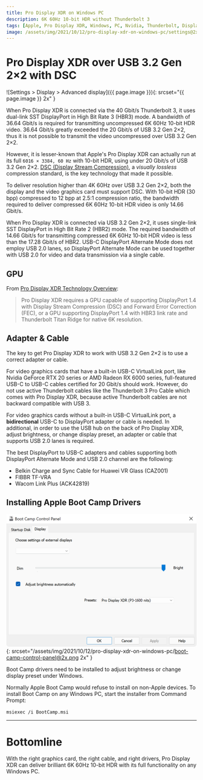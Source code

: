 ```yaml
---
title: Pro Display XDR on Windows PC
description: 6K 60Hz 10-bit HDR without Thunderbolt 3
tags: [Apple, Pro Display XDR, Windows, PC, Nvidia, Thunderbolt, DisplayPort, USB, DSC, HDR]
image: /assets/img/2021/10/12/pro-display-xdr-on-windows-pc/settings@2x.png
---
```


# Pro Display XDR over USB 3.2 Gen 2×2 with DSC

![Settings > Display > Advanced display]({{ page.image }}){: srcset="{{ page.image }} 2x" }

When Pro Display XDR is connected via the 40 Gbit/s Thunderbolt 3, it uses dual-link SST DisplayPort in High Bit Rate 3 (HBR3) mode.  A bandwidth of 36.64 Gbit/s is required for transmitting uncompressed 6K 60Hz 10-bit HDR video.  36.64 Gbit/s greatly exceeded the 20 Gbit/s of USB 3.2 Gen 2×2, thus it is not possible to transmit the video uncompressed over USB 3.2 Gen 2×2.

However, it is lesser-known that Apple's Pro Display XDR can actually run at its full `6016 × 3384, 60 Hz` with 10-bit HDR, using under 20 Gbit/s of USB 3.2 Gen 2×2.  [DSC (Display Stream Compression)](https://vesa.org/vesa-display-compression-codecs/dsc/), a _visually lossless_ compression standard, is the key technology that made it possible.

To deliver resolution higher than 4K 60Hz over USB 3.2 Gen 2×2, both the display and the video graphics card must support DSC. With 10-bit HDR (30 bpp) compressed to 12 bpp at 2.5:1 compression ratio, the bandwidth required to deliver compressed 6K 60Hz 10-bit HDR video is only 14.66 Gbit/s.

When Pro Display XDR is connected via USB 3.2 Gen 2×2, it uses single-link SST DisplayPort in High Bit Rate 2 (HBR2) mode.  The required bandwidth of 14.66 Gbit/s for transmitting compressed 6K 60Hz 10-bit HDR video is less than the 17.28 Gbit/s of HBR2.  USB-C DisplayPort Alternate Mode does not employ USB 2.0 lanes, so DisplayPort Alternate Mode can be used together with USB 2.0 for video and data transmission via a single cable.

## GPU

From [Pro Display XDR Technology Overview](https://www.apple.com/pro-display-xdr/pdf/Pro_Display_White_Paper_Feb_2020.pdf):

> Pro Display XDR requires a GPU capable of supporting DisplayPort 1.4 with Display Stream Compression (DSC) and Forward Error Correction (FEC), or a GPU supporting DisplayPort 1.4 with HBR3 link rate and Thunderbolt Titan Ridge for native 6K resolution.

## Adapter & Cable

The key to get Pro Display XDR to work with USB 3.2 Gen 2×2 is to use a correct adapter or cable.

For video graphics cards that have a built-in USB-C VirtualLink port, like Nvidia GeForce RTX 20 series or AMD Radeon RX 6000 series, full-featured USB-C to USB-C cables certified for 20 Gbit/s should work.  However, do not use active Thunderbolt cables like the Thunderbolt 3 Pro Cable which comes with Pro Display XDR, because active Thunderbolt cables are not backward compatible with USB 3.

For video graphics cards without a built-in USB-C VirtualLink port, a **bidirectional** USB-C to DisplayPort adapter or cable is needed.  In additional, in order to use the USB hub on the back of Pro Display XDR, adjust brightness, or change display preset, an adapter or cable that supports USB 2.0 lanes is required.

The best DisplayPort to USB-C adapters and cables supporting both DisplayPort Alternate Mode and USB 2.0 channel are the following:

- Belkin Charge and Sync Cable for Huawei VR Glass (CAZ001)
- FIBBR TF-VRA
- Wacom Link Plus (ACK42819)

## Installing Apple Boot Camp Drivers

![Boot Camp Control Panel](/assets/img/2021/10/12/pro-display-xdr-on-windows-pc/boot-camp-control-panel@2x.png){: srcset="/assets/img/2021/10/12/pro-display-xdr-on-windows-pc/boot-camp-control-panel@2x.png 2x" }

Boot Camp drivers need to be installed to adjust brightness or change display preset under Windows.

Normally Apple Boot Camp would refuse to install on non-Apple devices. To install Boot Camp on any Windows PC, start the installer from Command Prompt:

``` sh
msiexec /i BootCamp.msi
```

---

# Bottomline

With the right graphics card, the right cable, and right drivers, Pro Display XDR can deliver brilliant 6K 60Hz 10-bit HDR with its full functionality on any Windows PC.
